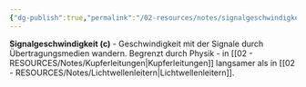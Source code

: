```yaml
---
{"dg-publish":true,"permalink":"/02-resources/notes/signalgeschwindigkeit/","tags":["informatik/netzwerk/physik","übertragung/geschwindigkeit"],"noteIcon":"","updated":"2025-09-10T16:35:36.076+02:00"}
---
```



**Signalgeschwindigkeit (c)** - Geschwindigkeit mit der Signale durch Übertragungsmedien wandern.
Begrenzt durch Physik - in [[02 - RESOURCES/Notes/Kupferleitungen\|Kupferleitungen]] langsamer als in [[02 - RESOURCES/Notes/Lichtwellenleitern\|Lichtwellenleitern]].